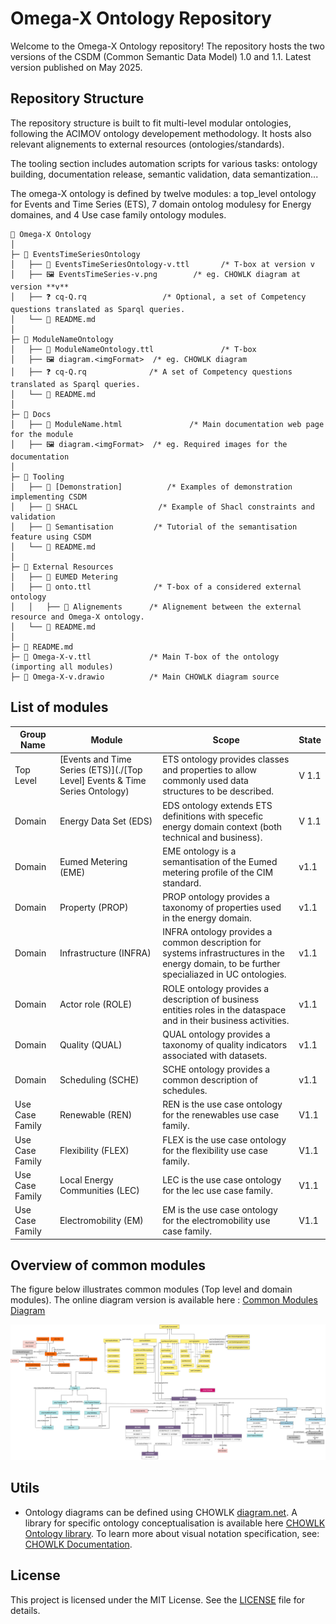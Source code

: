 # Omega-X Ontology Repository

Welcome to the Omega-X Ontology repository! 
The repository hosts the two versions of the CSDM (Common Semantic Data Model) 1.0 and 1.1. Latest version published on May 2025.

## Repository Structure

The repository structure is built to fit multi-level modular ontologies, following the ACIMOV ontology developement methodology. 
It hosts also relevant alignements to external resources (ontologies/standards). 

The tooling section includes automation scripts for various tasks: ontology building, documentation release, semantic validation, data semantization...

The omega-X ontology is defined by twelve modules: a top_level ontology for Events and Time Series (ETS), 7 domain ontolog modulesy for Energy domaines, and 4 Use case family ontology modules. 

```
📂 Omega-X Ontology 
│
├─ 📁 EventsTimeSeriesOntology
│   ├── 📄 EventsTimeSeriesOntology-v.ttl       /* T-box at version v
│   ├── 🖼️ EventsTimeSeries-v.png        /* eg. CHOWLK diagram at version **v**
│   ├── ❓ cq-Q.rq                 /* Optional, a set of Competency questions translated as Sparql queries.
│   └── 📄 README.md
│
├─ 📁 ModuleNameOntology
│   ├── 📄 ModuleNameOntology.ttl               /* T-box
│   ├── 🖼️ diagram.<imgFormat>  /* eg. CHOWLK diagram
│   ├── ❓ cq-Q.rq              /* A set of Competency questions translated as Sparql queries.
│   └── 📄 README.md
│
├─ 📁 Docs
│   ├── 📄 ModuleName.html               /* Main documentation web page for the module
│   ├── 🖼️ diagram.<imgFormat>  /* eg. Required images for the documentation
│
├─ 📁 Tooling
│   ├── 📁 [Demonstration]          /* Examples of demonstration implementing CSDM
│   ├── 📁 SHACL                  /* Example of Shacl constraints and validation 
│   ├── 📁 Semantisation         /* Tutorial of the semantisation feature using CSDM
│   └── 📄 README.md
│
├─ 📁 External Resources
│   ├── 📁 EUMED Metering
│   ├── 📄 onto.ttl              /* T-box of a considered external ontology 
│   │   ├── 📁 Alignements      /* Alignement between the external resource and Omega-X ontology.
│   └── 📄 README.md
│
├─ 📄 README.md
├─ 📄 Omega-X-v.ttl             /* Main T-box of the ontology (importing all modules)
├─ 📄 Omega-X-v.drawio          /* Main CHOWLK diagram source
```

## List of modules 
Group Name| Module | Scope |State
|---|---|---|---|
|Top Level | [Events and Time Series (ETS)](./[Top Level] Events & Time Series Ontology) | ETS ontology provides classes and properties to allow commonly used data structures to be described. | V 1.1
|Domain | Energy Data Set (EDS) | EDS ontology extends ETS definitions with specefic energy domain context (both technical and business). | V 1.1
|Domain | Eumed Metering (EME) | EME ontology is a semantisation of the Eumed metering profile of the CIM standard. | v1.1
|Domain | Property (PROP) | PROP ontology provides a taxonomy of properties used in the energy domain. | v1.1
|Domain | Infrastructure (INFRA) | INFRA ontology provides a common description for systems infrastructures in the energy domain, to be further specialiazed in UC ontologies. | v1.1
|Domain | Actor role (ROLE) | ROLE ontology provides a description of business entities roles in the dataspace and in their business activities. | v1.1
|Domain | Quality (QUAL) | QUAL ontology provides a taxonomy of quality indicators associated with datasets. | v1.1
|Domain | Scheduling (SCHE) | SCHE ontology provides a common description of schedules. | v1.1
|Use Case Family | Renewable (REN) | REN is the use case ontology for the renewables use case family. | V1.1
|Use Case Family | Flexibility (FLEX) | FLEX is the use case ontology for the flexibility use case family. | V1.1
|Use Case Family | Local Energy Communities (LEC) | LEC is the use case ontology for the lec use case family. | V1.1
|Use Case Family | Electromobility (EM) | EM is the use case ontology for the electromobility use case family. | V1.1

## Overview of common modules

The figure below illustrates common modules (Top level and domain modules). The online diagram version is available here : 
[Common Modules Diagram](https://app.diagrams.net/#G1q05sxDvyCEwQj_UCIHW11u9iUm4L0wDy#%7B%22pageId%22%3A%22oPHg0NIDeMugmmmMHvXY%22%7D)


![Common Modules](./CommonModules.png)

## Utils

- Ontology diagrams can be defined using CHOWLK [diagram.net](https://app.diagrams.net/). A library for specific ontology conceptualisation is available here [CHOWLK Ontology library](https://chowlk.linkeddata.es/). To learn more about visual notation specification, see: [CHOWLK Documentation](https://chowlk.linkeddata.es/notation.html). 

## License

This project is licensed under the MIT License. See the [LICENSE](./LICENSE) file for details.


